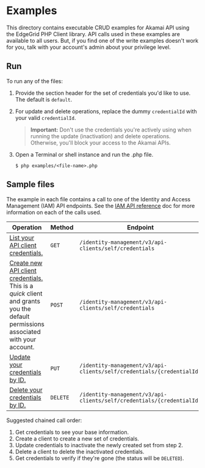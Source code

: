# Examples

This directory contains executable CRUD examples for Akamai API using the EdgeGrid PHP Client library. API calls used in these examples are available to all users. But, if you find one of the write examples doesn't work for you, talk with your account's admin about your privilege level.

## Run

To run any of the files:

1. Provide the section header for the set of credentials you'd like to use. The default is `default`.
2. For update and delete operations, replace the dummy `credentialId` with your valid `credentialId`.

   > **Important:** Don't use the credentials you're actively using when running the update (inactivation) and delete operations. Otherwise, you'll block your access to the Akamai APIs.

3. Open a Terminal or shell instance and run the .php file.

    ```
    $ php examples/<file-name>.php
    ```

## Sample files

The example in each file contains a call to one of the Identity and Access Management (IAM) API endpoints. See the [IAM API reference](https://techdocs.akamai.com/iam-api/reference/api) doc for more information on each of the calls used.

| Operation | Method | Endpoint |
| --- | --- | --- |
| [List your API client credentials.](/examples/get-credentials.php) | `GET` | `/identity-management/v3/api-clients/self/credentials`  |
| [Create new API client credentials.](/examples/create-credentials.php) <br /> This is a *quick* client and grants you the default permissions associated with your account. | `POST` | `/identity-management/v3/api-clients/self/credentials` |
| [Update your credentials by ID.](/examples/update-credentials.php) | `PUT` | `/identity-management/v3/api-clients/self/credentials/{credentialId}` |
| [Delete your credentials by ID.](/examples/delete-credentials.php) | `DELETE` | `/identity-management/v3/api-clients/self/credentials/{credentialId}` |

Suggested chained call order:

1. Get credentials to see your base information.
2. Create a client to create a new set of credentials.
3. Update credentials to inactivate the newly created set from step 2.
4. Delete a client to delete the inactivated credentials.
5. Get credentials to verify if they're gone (the status will be `DELETED`).